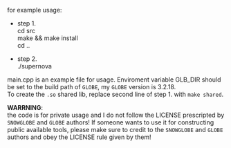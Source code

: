 for example usage:

* step 1.  
    cd src  
    make && make install  
    cd ..  

* step 2.  
    ./supernova

main.cpp is an example file for usage.
Enviroment variable GLB_DIR should be set to the build path of ``GLOBE``, my ``GLOBE`` 
version is 3.2.18.  
To create the ``.so`` shared lib, replace second line of step 1. with ``make shared``.

**WARRNING**:  
the code is for private usage and I do not follow the LICENSE prescripted by ``SNOWGLOBE`` and
``GLOBE`` authors! If someone wants to use it for constructing public available tools, please make
sure to credit to the ``SNOWGLOBE`` and ``GLOBE`` authors and obey the LICENSE rule given by them!
